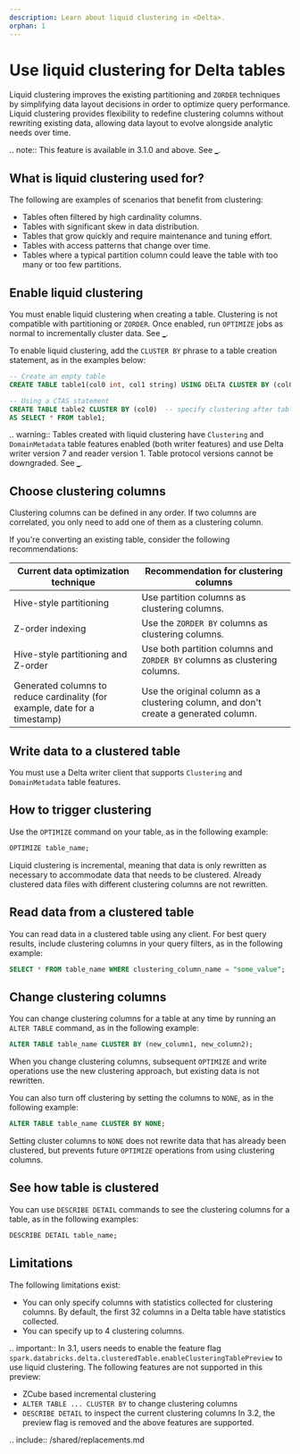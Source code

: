 ```yaml
---
description: Learn about liquid clustering in <Delta>.
orphan: 1
---
```


# Use liquid clustering for Delta tables

Liquid clustering improves the existing partitioning and `ZORDER` techniques by simplifying data layout decisions in order to optimize query performance. Liquid clustering provides flexibility to redefine clustering columns without rewriting existing data, allowing data layout to evolve alongside analytic needs over time.

.. note:: This feature is available in <Delta> 3.1.0 and above. See [_](#limitations).

## What is liquid clustering used for?

The following are examples of scenarios that benefit from clustering:

- Tables often filtered by high cardinality columns.
- Tables with significant skew in data distribution.
- Tables that grow quickly and require maintenance and tuning effort.
- Tables with access patterns that change over time.
- Tables where a typical partition column could leave the table with too many or too few partitions.

## Enable liquid clustering

You must enable liquid clustering when creating a table. Clustering is not compatible with partitioning or `ZORDER`. Once enabled, run `OPTIMIZE` jobs as normal to incrementally cluster data. See [_](#optimize).

To enable liquid clustering, add the `CLUSTER BY` phrase to a table creation statement, as in the examples below:

```sql
-- Create an empty table
CREATE TABLE table1(col0 int, col1 string) USING DELTA CLUSTER BY (col0);

-- Using a CTAS statement
CREATE TABLE table2 CLUSTER BY (col0)  -- specify clustering after table name, not in subquery
AS SELECT * FROM table1;
```

.. warning:: Tables created with liquid clustering have `Clustering` and `DomainMetadata` table features enabled (both writer features) and use Delta writer version 7 and reader version 1. Table protocol versions cannot be downgraded. See [_](/versioning.md).

## Choose clustering columns

Clustering columns can be defined in any order. If two columns are correlated, you only need to add one of them as a clustering column.

If you're converting an existing table, consider the following recommendations:

| Current data optimization technique | Recommendation for clustering columns |
| --- | --- |
| Hive-style partitioning | Use partition columns as clustering columns. |
| Z-order indexing | Use the `ZORDER BY` columns as clustering columns. |
| Hive-style partitioning and Z-order | Use both partition columns and `ZORDER BY` columns as clustering columns. |
| Generated columns to reduce cardinality (for example, date for a timestamp) | Use the original column as a clustering column, and don't create a generated column. |

## Write data to a clustered table

You must use a Delta writer client that supports `Clustering` and `DomainMetadata` table features.

## <a id="optimize"></a> How to trigger clustering

Use the `OPTIMIZE` command on your table, as in the following example:

```sql
OPTIMIZE table_name;
```

Liquid clustering is incremental, meaning that data is only rewritten as necessary to accommodate data that needs to be clustered. Already clustered data files with different clustering columns are not rewritten.

## Read data from a clustered table

You can read data in a clustered table using any <Delta> client. For best query results, include clustering columns in your query filters, as in the following example:

```sql
SELECT * FROM table_name WHERE clustering_column_name = "some_value";
```

## Change clustering columns

You can change clustering columns for a table at any time by running an `ALTER TABLE` command, as in the following example:

```sql
ALTER TABLE table_name CLUSTER BY (new_column1, new_column2);
```

When you change clustering columns, subsequent `OPTIMIZE` and write operations use the new clustering approach, but existing data is not rewritten.

You can also turn off clustering by setting the columns to `NONE`, as in the following example:

```sql
ALTER TABLE table_name CLUSTER BY NONE;
```

Setting cluster columns to `NONE` does not rewrite data that has already been clustered, but prevents future `OPTIMIZE` operations from using clustering columns.

## See how table is clustered

You can use `DESCRIBE DETAIL` commands to see the clustering columns for a table, as in the following examples:

```sql
DESCRIBE DETAIL table_name;
```

## Limitations

The following limitations exist:

- You can only specify columns with statistics collected for clustering columns. By default, the first 32 columns in a Delta table have statistics collected.
- You can specify up to 4 clustering columns.

.. important::
  In <Delta> 3.1, users needs to enable the feature flag `spark.databricks.delta.clusteredTable.enableClusteringTablePreview` to use liquid clustering. The following features are not supported in this preview:
  - ZCube based incremental clustering
  - `ALTER TABLE ... CLUSTER BY` to change clustering columns
  - `DESCRIBE DETAIL` to inspect the current clustering columns
  In <Delta> 3.2, the preview flag is removed and the above features are supported.

.. include:: /shared/replacements.md
